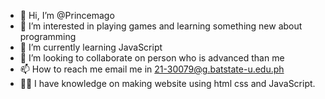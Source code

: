 - 👋 Hi, I’m @Princemago
- 👀 I’m interested in playing games and learning something new about programming
- 🌱 I’m currently learning JavaScript
- 💞️ I’m looking to collaborate on person who is advanced than me
- 📫 How to reach me email me in 21-30079@g.batstate-u.edu.ph
- 👨‍💻 I have knowledge on making website using html css and JavaScript.

<!---
Princemago/Princemago is a ✨ special ✨ repository because its `README.md` (this file) appears on your GitHub profile.
You can click the Preview link to take a look at your changes.
--->
